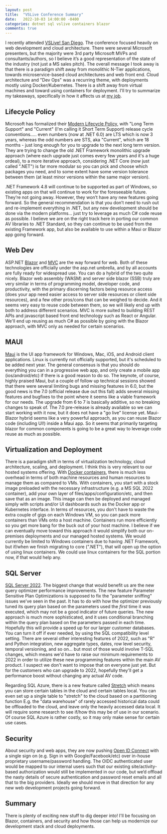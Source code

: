 ```yaml
---
layout: post
title:  "VSLive Conference Summary"
date:   2022-10-03 14:00:00 -0400
categories: dotnet sql vslive containers blazor
comments: true
---
```


I recently attended [VSLive! San Diego](https://vslive.com/Events/San-Diego-2022/Home.aspx).  The conference focused heavily on web development and cloud architecture.  There were several Microsoft presenters, but the majority were 3rd party Microsoft MVPs and consultants/authors, so I believe it’s a good representation of the state of the industry (not just a MS sales pitch).  The overall message I took away is that there is a paradigm shift away from monolithic N-Tier applications, towards microservice-based cloud architectures and web front end.  Cloud architecture and "Dev Ops" was a recurring theme, with deployments mostly using Docker/Kubernetes.  There is a shift away from virtual machines and toward using containers for deployment.  I'll try to summarize my takeaways, specifically in how it affects us at [my job](https://agilaire.com/).

## Lifecycle Policy
Microsoft has formalized their [Modern Lifecycle Policy](https://learn.microsoft.com/en-US/lifecycle/policies/modern), with "Long Term Support" and "Current" (I'm calling it Short Term Support) release cycle conventions..... even numbers (now at .NET 6.0) are LTS which is now 3 years, whereas the odd numbers are STS, aka "Current", which are 18 months - just long enough for you to upgrade to the next long term version.  They are trying to change the old .NET Framework monolithic upgrade approach (where each upgrade just comes every few years and it's a huge ordeal), to a more iterative approach, considering .NET Core (now just called ".NET") is far more modular so you can pick and choose which packages you need, and to some extent have some version tolerance between them (at least minor versions within the same major version).

.NET Framework 4.8 will continue to be supported as part of Windows, so existing apps on that will continue to work for the foreseeable future.  They’re not going away.  However, they won’t have any new features going forward.  So the general recommendation is that you don’t need to rush out and re-implement everything in .NET, but any new development should be done via the modern platforms… just try to leverage as much C# code reuse as possible.  I believe we are on the right track here in porting our common AV libraries to .NET Standard, so they can continue to be used from the existing Framework app, but also be available to use within a Maui or Blazor app going forward.  

## Web Dev
ASP.NET [Blazor](https://dotnet.microsoft.com/en-us/apps/aspnet/web-apps/blazor) and [MVC](https://dotnet.microsoft.com/en-us/apps/aspnet/mvc) are the way forward for web.  Both of these technologies are officially under the asp.net umbrella, and by all accounts are fully ready for widespread use.  You can do a hybrid of the two quite nicely.  Blazor web assembly (WASM) and server side blazor (SSB) truly are very similar in terms of programming model, developer code, and productivity, with the primary discerning factors being resource access (does your app need easier access to server side resources or client side resources), and a few other pros/cons that can be weighed to decide.  And it seems very easy to reuse code between them, so we will likely end up with both to address different scenarios.  MVC is more suited to building REST APIs and javascript based front end technology such as React or Angular.  We'll end up reusing as much C# as possible by going with the Blazor approach, with MVC only as needed for certain scenarios.

## MAUI
[Maui](https://dotnet.microsoft.com/en-us/apps/maui) is the UI app framework for Windows, Mac, iOS, and Android client applications.  Linux is currently not officially supported, but it's scheduled to be added next year.  The general consensus is that you should do everything you can in a progressive web app, and only create a mobile app (ios/android/etc) if there is a good reason to do so.   The keynote, of course, highly praised Maui, but a couple of follow up technical sessions showed that there were several limiting bugs and missing features in 6.0, but the good news is the 7.0 (official release due out this fall) adds several missing features and bugfixes to the point where it seems like a viable framework for our needs.  The upgrade from 6 to 7 is basically additive, so no breaking changes to speak of.  The 7.0 pre-release is already available so we can start working with it now, but it does not have a "go live" license yet.  Maui-Blazor hybrid seems like a very powerful approach, as you can reuse Blazor code (including UI!) inside a Maui app.  So it seems that primarily targeting blazor for common components is going to be a great way to leverage code reuse as much as possible.

## Virtualization and Deployment
There is a paradigm shift in terms of virtualization technology, cloud architecture, scaling, and deployment.  I think this is very relevant to our hosted systems offering.  With [Docker containers](https://www.docker.com/resources/what-container/), there is much less overhead in terms of both machine resources and human resources to manage them as compared to VMs.  With containers, you start with a stock image preloaded with the necessary infrastructure (e.g. a MS SQL 2022 container), add your own layer of files/apps/configuration/etc, and then save that as an image.  This image can then be deployed and managed simply with scripts and/or UI dashboards such as the Docker app or Kubernetes interface.  In terms of resources, you don't have to waste the extra couple of gigs on each Windows VM, so you can pack more containers than VMs onto a host machine.  Containers run more efficiently so you get more bang for the buck out of your host machine.  I believe if we can eventually move toward this approach it would simplify both our on-premises deployments and our managed hosted systems.  We would currently be limited to Windows containers due to having .NET Framework, but if/when we finish migrating to core (".NET"), that will open up the option of using linux containers.  We could use linux containers for the SQL portion now, if that would help any.

## SQL Server
[SQL Server 2022](https://www.microsoft.com/en-us/sql-server/sql-server-2022).  The biggest change that would benefit us are the new query optimizer performance improvements.  The new feature Parameter Sensitive Plan Optimizations is supposed to fix the "parameter sniffing" issues we've seen in the past.  It has to do with how the optimizer previously tuned its query plan based on the parameters used the *first* time it was executed, which may not be a good indicator of future queries.  The new approach is much more sophisticated, and it uses conditional branching within the query plan based on the parameters passed in each time.  Hopefully this will provide a speed up for our larger customer databases.  You can turn it off if ever needed, by using the SQL compatibility level setting.  There are several other interesting features of 2022, such as "R" and Python integration, new aggregate types, dates, row level security, temporal versioning, and so on... but most of those would involve T-SQL changes, which means we'd have to raise our minimum requirements to 2022 in order to utilize these new programming features within the main AV product.  I suspect we don't want to impose that on everyone just yet.  But for the customers who can upgrade to 2022, hopefully they'll get a performance boost without changing any actual AV code.

Regarding SQL Azure, there is a new feature called [Stretch](https://azure.microsoft.com/en-us/products/sql-server-stretch-database/#features) which means you can store certain tables in the cloud and certain tables local.  You can even set up a single table to "stretch" to the cloud based on a partitioning function  E.g. the "data warehouse" of rarely accessed historical data could be offloaded to the cloud, and leave only the heavily accessed data local.  It will require some research to see if/how this may be of use in our scenario.  Of course SQL Azure is rather costly, so it may only make sense for certain use cases. 

## Security
About security and web apps, they are now pushing [Open ID Connect](https://learn.microsoft.com/en-us/aspnet/core/security/authentication/?view=aspnetcore-6.0) with a single sign on (e.g. Sign in with Google/Facebook/etc) over in-house proprietary username/password handling.  The OIDC authenticated user would be mapped to our internal users such that our existing site/activity-based authorization would still be implemented in our code, but we’d offload the nasty details of secure authentication and password reset emails and all that to the big providers.  Ideally we should move in that direction for any new web development projects going forward.  

## Summary
There is plenty of exciting new stuff to dig deeper into!  I'll be focusing on Blazor, containers, and security and how those can help us modernize our development stack and cloud deployments.


